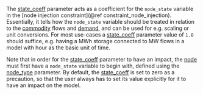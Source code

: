 The [state\_coeff](@ref) parameter acts as a coefficient for the `node_state` variable
in the [node injection constraint](@ref constraint_node_injection).
Essentially, it tells how the `node_state` variable should be treated in relation to the [commodity](@ref) flows
and [demand](@ref), and can be used for e.g. scaling or unit conversions.
For most use-cases a [state\_coeff](@ref) parameter value of `1.0` should suffice,
e.g. having a MWh storage connected to MW flows in a model with hour as the basic unit of time.

Note that in order for the [state\_coeff](@ref) parameter to have an impact,
the [node](@ref) must first have a `node_state` variable to begin with,
defined using the [node\_type](@ref) parameter.
By default, the [state\_coeff](@ref) is set to zero as a precaution,
so that the user always has to set its value explicitly for it to have an impact on the model.
